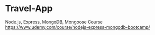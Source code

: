 # Travel-App

Node.js, Express, MongoDB, Mongoose Course 
https://www.udemy.com/course/nodejs-express-mongodb-bootcamp/

